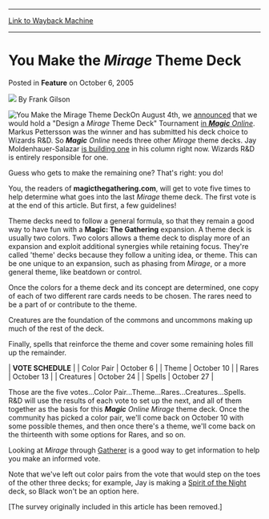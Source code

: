 
---
[Link to Wayback Machine](https://web.archive.org/web/20200812041949/https://magic.wizards.com/en/articles/archive/you-make-mirage-theme-deck-2005-10-06)

[_metadata_:author]:- "Frank Gilson"
[_metadata_:generator]:- "Drupal 7 (http://drupal.org)"
[_metadata_:node]:- "624431"
[_metadata_:publish_date]:- "2005-10-06"
[_metadata_:source]:- "div-main-content"
[_metadata_:title]:- "You Make the Mirage Theme Deck"
[_metadata_:wayback_capture_timestamp]:- "2020-08-12 04:19:49"
[_metadata_:wayback_raw_url]:- "https://web.archive.org/web/20200812041949id_/https://magic.wizards.com/en/articles/archive/you-make-mirage-theme-deck-2005-10-06"
[_metadata_:wayback_url]:- "https://magic.wizards.com/en/articles/archive/you-make-mirage-theme-deck-2005-10-06"
---


You Make the *Mirage* Theme Deck
================================



 Posted in **Feature**
 on October 6, 2005 






![](https://media.magic.wizards.com/styles/auth_small/public/generic-avatar-150_268.png)
By Frank Gilson












![You Make the Mirage Theme Deck](https://media.magic.wizards.com/image_legacy_migration/magic/images/mtgcom/fcpics/features/YMTMirage.jpg)On August 4th, we [announced](/en/articles/archive/randyb-reveals-more-mirage-2005-08-04) that we would hold a "Design a *Mirage* Theme Deck" Tournament [in ***Magic** Online*](http://archive.wizards.com/Magic/Magazine/Article.aspx?x=magic/magiconline/article080405). Markus Pettersson was the winner and has submitted his deck choice to Wizards R&D. So ***Magic** Online* needs three other *Mirage* theme decks. Jay Moldenhauer-Salazar [is building one](http://archive.wizards.com/Magic/Magazine/Article.aspx?x=mtgcom/daily/jm120) in his column right now. Wizards R&D is entirely responsible for one.


Guess who gets to make the remaining one? That's right: you do!


You, the readers of **magicthegathering.com**, will get to vote five times to help determine what goes into the last *Mirage* theme deck. The first vote is at the end of this article. But first, a few guidelines!


Theme decks need to follow a general formula, so that they remain a good way to have fun with a **Magic: The Gathering** expansion. A theme deck is usually two colors. Two colors allows a theme deck to display more of an expansion and exploit additional synergies while retaining focus. They're called 'theme' decks because they follow a uniting idea, or theme. This can be one unique to an expansion, such as phasing from *Mirage*, or a more general theme, like beatdown or control.


Once the colors for a theme deck and its concept are determined, one copy of each of two different rare cards needs to be chosen. The rares need to be a part of or contribute to the theme.


Creatures are the foundation of the commons and uncommons making up much of the rest of the deck.


Finally, spells that reinforce the theme and cover some remaining holes fill up the remainder.




| **VOTE SCHEDULE** |
| Color Pair | October 6 |
| Theme | October 10 |
| Rares | October 13 |
| Creatures | October 24 |
| Spells | October 27 |

Those are the five votes...Color Pair...Theme...Rares...Creatures...Spells. R&D will use the results of each vote to set up the next, and all of them together as the basis for this ***Magic** Online Mirage* theme deck. Once the community has picked a color pair, we'll come back on October 10 with some possible themes, and then once there's a theme, we'll come back on the thirteenth with some options for Rares, and so on.


Looking at *Mirage* through [Gatherer](http://gatherer.wizards.com/?first=1&last=100&term=&Field_Name=on&Field_Rules=on&Field_Type=on&setfilter=Mirage&colorfilter=All&typefilter=All&output=summary&sort=name&x=49&y=25) is a good way to get information to help you make an informed vote.


Note that we've left out color pairs from the vote that would step on the toes of the other three decks; for example, Jay is making a [Spirit of the Night](http://gatherer.wizards.com/Pages/Card/Details.aspx?name=Spirit+of+the+Night) deck, so Black won't be an option here.


[The survey originally included in this article has been removed.]






